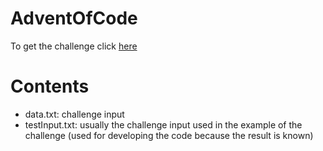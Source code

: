 # AdventOfCode

To get the challenge click [here](https://adventofcode.com/2021/day/13)

# Contents
  - data.txt: challenge input
  - testInput.txt: usually the challenge input used in the example of the challenge (used for developing the code because the result is known)